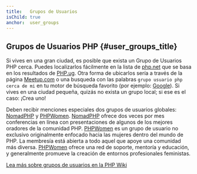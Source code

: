 ```yaml
---
title:   Grupos de Usuarios
isChild: true
anchor:  user_groups
---
```


## Grupos de Usuarios PHP {#user_groups_title}

Si vives en una gran ciudad, es posible que exista un Grupo de Usuarios PHP cerca. Puedes localizarlos fácilmente en
la lista de [php.net][php-uglist] que se basa en los resultados de [PHP.ug][php-ug]. Otra forma de ubicarlos sería a
través de la página [Meetup.com][meetup] o una busqueda con las palabras ```grupo usuario php cerca de mi``` en tu motor de búsqueda favorito (por ejemplo:
[Google][google]). Si vives en una ciudad pequeña, quizás no exista un grupo local; si ese es el caso: ¡Crea uno!

Deben recibir menciones especiales dos grupos de usuarios globales: [NomadPHP] y [PHPWomen]. [NomadPHP] ofrece dos veces
por mes conferencias en línea con presentaciones de algunos de los mejores oradores de la comunidad PHP. [PHPWomen] es
un grupo de usuario no exclusivo originalmente enfocado hacia las mujeres dentro del mundo de PHP. La membresía está
abierta a todo aquel que apoye una comunidad más diversa. [PHPWomen] ofrece una red de soporte, mentoría y educación, y
generalmente promueve la creación de entornos profesionales feministas.

[Lea más sobre grupos de usuarios en la PHP Wiki][php-wiki]

[google]: https://www.google.com/search?q=php+user+group+near+me
[meetup]: http://www.meetup.com/find/
[php-ug]: http://php.ug/
[NomadPHP]: https://nomadphp.com/
[PHPWomen]: http://phpwomen.org/
[php-wiki]: https://wiki.php.net/usergroups
[php-uglist]: http://php.net/ug.php
